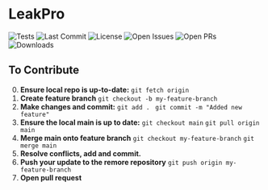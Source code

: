 # LeakPro

![Tests](https://github.com/aidotse/LeakPro/actions/workflows/run_tests.yml/badge.svg)
![Last Commit](https://img.shields.io/github/last-commit/aidotse/LeakPro)
![License](https://img.shields.io/github/license/aidotse/LeakPro)
![Open Issues](https://img.shields.io/github/issues/aidotse/LeakPro)
![Open PRs](https://img.shields.io/github/issues-pr/aidotse/LeakPro)
![Downloads](https://img.shields.io/github/downloads/aidotse/LeakPro/total)


## To Contribute
0. **Ensure local repo is up-to-date:**
`git fetch origin`
2. **Create feature branch**
 `git checkout -b my-feature-branch`
3. **Make changes and commit:**
`git add . ` 
`git commit -m "Added new feature" `
4. **Ensure the local main is up to date:**
`git checkout main`
`git pull origin main`
5. **Merge main onto feature branch**
`git checkout my-feature-branch`
`git merge main`
6. **Resolve conflicts, add and commit.**
7. **Push your update to the remore repository**
`git push origin my-feature-branch`
8. **Open pull request**
